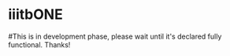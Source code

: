 # iiitbONE
#This is in development phase, please wait until it's declared fully functional. Thanks!
